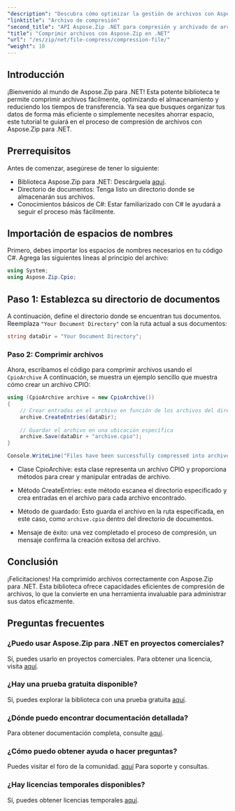 ```yaml
---
"description": "Descubra cómo optimizar la gestión de archivos con Aspose.Zip para .NET. Esta guía detallada le guía paso a paso para comprimir archivos."
"linktitle": "Archivo de compresión"
"second_title": "API Aspose.Zip .NET para compresión y archivado de archivos"
"title": "Comprimir archivos con Aspose.Zip en .NET"
"url": "/es/zip/net/file-compress/compression-file/"
"weight": 10
---
```


## Introducción

¡Bienvenido al mundo de Aspose.Zip para .NET! Esta potente biblioteca te permite comprimir archivos fácilmente, optimizando el almacenamiento y reduciendo los tiempos de transferencia. Ya sea que busques organizar tus datos de forma más eficiente o simplemente necesites ahorrar espacio, este tutorial te guiará en el proceso de compresión de archivos con Aspose.Zip para .NET.

## Prerrequisitos

Antes de comenzar, asegúrese de tener lo siguiente:

- Biblioteca Aspose.Zip para .NET: Descárguela [aquí](https://releases.aspose.com/zip/net/).
- Directorio de documentos: Tenga listo un directorio donde se almacenarán sus archivos.
- Conocimientos básicos de C#: Estar familiarizado con C# le ayudará a seguir el proceso más fácilmente.

## Importación de espacios de nombres

Primero, debes importar los espacios de nombres necesarios en tu código C#. Agrega las siguientes líneas al principio del archivo:

```csharp
using System;
using Aspose.Zip.Cpio;
```

## Paso 1: Establezca su directorio de documentos

A continuación, define el directorio donde se encuentran tus documentos. Reemplaza `"Your Document Directory"` con la ruta actual a sus documentos:

```csharp
string dataDir = "Your Document Directory";
```

### Paso 2: Comprimir archivos

Ahora, escribamos el código para comprimir archivos usando el `CpioArchive` A continuación, se muestra un ejemplo sencillo que muestra cómo crear un archivo CPIO:

```csharp
using (CpioArchive archive = new CpioArchive())
{
    // Crear entradas en el archivo en función de los archivos del directorio especificado
    archive.CreateEntries(dataDir);
    
    // Guardar el archivo en una ubicación específica
    archive.Save(dataDir + "archive.cpio");
}

Console.WriteLine("Files have been successfully compressed into archive.cpio!");
```

- Clase CpioArchive: esta clase representa un archivo CPIO y proporciona métodos para crear y manipular entradas de archivo.
  
- Método CreateEntries: este método escanea el directorio especificado y crea entradas en el archivo para cada archivo encontrado.
  
- Método de guardado: Esto guarda el archivo en la ruta especificada, en este caso, como `archive.cpio` dentro del directorio de documentos.
  
- Mensaje de éxito: una vez completado el proceso de compresión, un mensaje confirma la creación exitosa del archivo.

## Conclusión

¡Felicitaciones! Ha comprimido archivos correctamente con Aspose.Zip para .NET. Esta biblioteca ofrece capacidades eficientes de compresión de archivos, lo que la convierte en una herramienta invaluable para administrar sus datos eficazmente.

## Preguntas frecuentes

### ¿Puedo usar Aspose.Zip para .NET en proyectos comerciales?
Sí, puedes usarlo en proyectos comerciales. Para obtener una licencia, visita [aquí](https://purchase.conholdate.com/buy).

### ¿Hay una prueba gratuita disponible?
Sí, puedes explorar la biblioteca con una prueba gratuita [aquí](https://releases.aspose.com/).

### ¿Dónde puedo encontrar documentación detallada?
Para obtener documentación completa, consulte [aquí](https://reference.aspose.com/zip/net/).

### ¿Cómo puedo obtener ayuda o hacer preguntas?
Puedes visitar el foro de la comunidad. [aquí](https://forum.aspose.com/c/zip/37) Para soporte y consultas.

### ¿Hay licencias temporales disponibles?
Sí, puedes obtener licencias temporales [aquí](https://purchase.conholdate.com/temporary-license/).